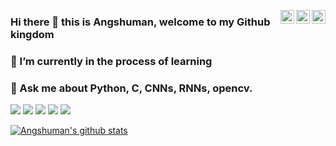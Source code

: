 <a href="https://twitter.com/Every1callAngsu" target="_blank" rel="nofollow"><img align="right" alt="Angshu's Twitter" width="22px" src="https://cdn.jsdelivr.net/npm/simple-icons@v3/icons/twitter.svg" /></a><a href="https://www.linkedin.com/in/angshumansengupta98" target="_blank" rel="nofollow"><img align="right" alt="Angshu's LinkedIn" width="22px" src="https://cdn.jsdelivr.net/npm/simple-icons@v3/icons/linkedin.svg" /></a><a href="https://www.instagram.com/angshunreal" target="_blank" rel="nofollow"><img align="right" alt="Angshu's Insta" width="22px" src="https://cdn.jsdelivr.net/npm/simple-icons@v3/icons/instagram.svg" /></a>
### Hi there 👋 this is Angshuman, welcome to my Github kingdom

### 🌱 I’m currently in the process of learning 

### 💬 Ask me about Python, C, CNNs, RNNs, opencv.

<img src="https://img.shields.io/badge/python%20-%2314354C.svg?&style=for-the-badge&logo=python&logoColor=white" />     <img src="https://img.shields.io/badge/c%20-%2300599C.svg?&style=for-the-badge&logo=c&logoColor=white" />     <img src="https://img.shields.io/badge/java-%23ED8B00.svg?&style=for-the-badge&logo=java&logoColor=white" />      <img src="https://img.shields.io/badge/html-%23239120.svg?&style=flat-square&logo=html5&logoColor=white" />     <img src="https://img.shields.io/badge/javascript%20-%23323330.svg?&style=for-the-badge&logo=javascript&logoColor=%23F7DF1E" />


[![Angshuman's github stats](https://github-readme-stats.vercel.app/api?username=Coderangshu)](https://github.com/Coderangshu/github-readme-stats)

<!--
**Coderangshu/Coderangshu** is a ✨ _special_ ✨ repository because its `README.md` (this file) appears on your GitHub profile.

Here are some ideas to get you started:

- 🔭 I’m currently working on ...
- 🌱 I’m currently learning ...
- 👯 I’m looking to collaborate on ...
- 🤔 I’m looking for help with ...
- 💬 Ask me about ...
- 📫 How to reach me: ...
- 😄 Pronouns: ...
- ⚡ Fun fact: ...
-->
